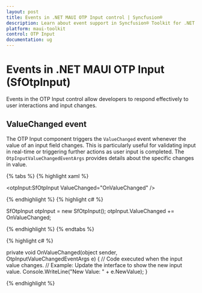 ```yaml
---
layout: post
title: Events in .NET MAUI OTP Input control | Syncfusion®
description: Learn about event support in Syncfusion® Toolkit for .NET MAUI OTP Input (SfOtpInput) control and more.
platform: maui-toolkit
control: OTP Input
documentation: ug
---
```


# Events in .NET MAUI OTP Input (SfOtpInput)

Events in the OTP Input control allow developers to respond effectively to user interactions and input changes.

## ValueChanged event

The OTP Input component triggers the `ValueChanged` event whenever the value of an input field changes. This is particularly useful for validating input in real-time or triggering further actions as user input is completed. The `OtpInputValueChangedEventArgs` provides details about the specific changes in value.

{% tabs %}
{% highlight xaml %}

<otpInput:SfOtpInput ValueChanged="OnValueChanged" />

{% endhighlight %}
{% highlight c# %}

SfOtpInput otpInput = new SfOtpInput();
otpInput.ValueChanged += OnValueChanged;

{% endhighlight %}
{% endtabs %}

{% highlight c# %}

private void OnValueChanged(object sender, OtpInputValueChangedEventArgs e)
{
    // Code executed when the input value changes.
    // Example: Update the interface to show the new input value.
    Console.WriteLine("New Value: " + e.NewValue);
}

{% endhighlight %}